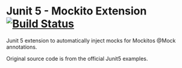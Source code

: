 # Junit 5 - Mockito Extension [![Build Status](https://build.fjobilabs.de/buildStatus/icon?job=junit5-mockito-extension/master)](https://build.fjobilabs.de/job/junit5-mockito-extension/job/master/)

Junit 5 extension to automatically inject mocks for Mockitos @Mock annotations.

Original source code is from the official Junit5 examples.